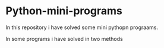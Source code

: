 # Python-mini-programs

In this repository i have solved some mini pythopn prograams.

In some programs i have solved in two methods 

